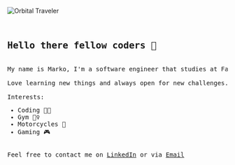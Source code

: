 ![Orbital Traveler](https://i.imgur.com/wbsc25F.png)
<pre>
  
<h2>Hello there fellow coders 👋</h2>
My name is Marko, I'm a software engineer that studies at Faculty of Technical Sciences in Novi Sad, Serbia.
<br>Love learning new things and always open for new challenges.

Interests:<ul><li>Coding 👨‍💻</li><li>Gym 🤸‍♀️</li><li>Motorcycles 🛵</li><li>Gaming 🎮</li>
</ul>Feel free to contact me on <a href="https://www.linkedin.com/in/marko-jevic/">LinkedIn</a> or via <a href="mailto:mmmmare23@gmail.com">Email</a>
</pre>
